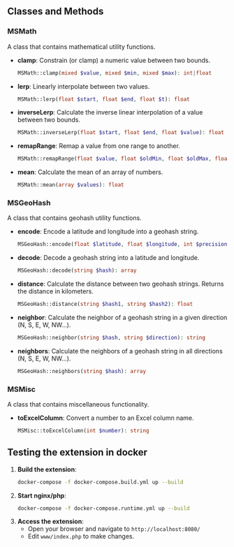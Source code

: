 ## Classes and Methods

### MSMath
A class that contains mathematical utility functions.

- **clamp**: Constrain (or clamp) a numeric value between two bounds.
  ```php
  MSMath::clamp(mixed $value, mixed $min, mixed $max): int|float
  ```

- **lerp**: Linearly interpolate between two values.
  ```php
  MSMath::lerp(float $start, float $end, float $t): float
  ```

- **inverseLerp**: Calculate the inverse linear interpolation of a value between two bounds.
  ```php
  MSMath::inverseLerp(float $start, float $end, float $value): float
  ```

- **remapRange**: Remap a value from one range to another.
  ```php
  MSMath::remapRange(float $value, float $oldMin, float $oldMax, float $newMin, float $newMax): float
  ```

- **mean**: Calculate the mean of an array of numbers.
  ```php
  MSMath::mean(array $values): float
  ```

### MSGeoHash
A class that contains geohash utility functions.

- **encode**: Encode a latitude and longitude into a geohash string.
  ```php
  MSGeoHash::encode(float $latitude, float $longitude, int $precision = 12): string
  ```

- **decode**: Decode a geohash string into a latitude and longitude.
  ```php
  MSGeoHash::decode(string $hash): array
  ```

- **distance**: Calculate the distance between two geohash strings. Returns the distance in kilometers.
  ```php
  MSGeoHash::distance(string $hash1, string $hash2): float
  ```

- **neighbor**: Calculate the neighbor of a geohash string in a given direction (N, S, E, W, NW...).
  ```php
  MSGeoHash::neighbor(string $hash, string $direction): string
  ```

- **neighbors**: Calculate the neighbors of a geohash string in all directions (N, S, E, W, NW...).
  ```php
  MSGeoHash::neighbors(string $hash): array
  ```

### MSMisc
A class that contains miscellaneous functionality.

- **toExcelColumn**: Convert a number to an Excel column name.
  ```php
  MSMisc::toExcelColumn(int $number): string
  ```

## Testing the extension in docker

1. **Build the extension**:
   ```sh
   docker-compose -f docker-compose.build.yml up --build
    ```
2. **Start nginx/php**:
   ```sh
   docker-compose -f docker-compose.runtime.yml up --build
    ```
3. **Access the extension**:
    - Open your browser and navigate to `http://localhost:8080/`
    - Edit ```www/index.php``` to make changes.